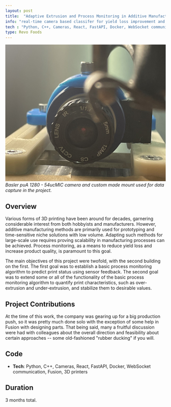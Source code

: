 ```yaml
---
layout: post
title:  "Adaptive Extrusion and Process Monitoring in Additive Manufacturing"
info: "real-time camera based classifer for yield loss improvement and active control"
tech : "Python, C++, Cameras, React, FastAPI, Docker, WebSocket communication, Fusion, 3D printers"
type: Revo Foods
---
```


![Alt Text](../assets/img/adaptive_extrusion_camera.jpg)
*Basler puA 1280 - 54ucMIC camera and custom made mount used for data capture in the project.*
## Overview          
Various forms of 3D printing have been around for decades, garnering considerable interest from both hobbyists and manufacturers. However, additive manufacturing methods are primarily used for prototyping and time-sensitive niche solutions with low volume. Adapting such methods for large-scale use requires proving scalability in manufacturing processes can be achieved. Process monitoring, as a means to reduce yield loss and increase product quality, is paramount to this goal.

The main objectives of this project were twofold, with the second building on the first. The first goal was to establish a basic process monitoring algorithm to predict print status using sensor feedback. The second goal was to extend some or all of the functionality of the basic process monitoring algorithm to quantify print characteristics, such as over-extrusion and under-extrusion, and stabilize them to desirable values.

## Project Contributions
At the time of this work, the company was gearing up for a big production push, so it was pretty much done solo with the exception of some help in Fusion with designing parts.  That being said, many a fruitful discussion were had with colleagues about the overall direction and feasibility about certain approaches -- some old-fashioned "rubber ducking" if you will.  

## Code
 * **Tech**: Python, C++, Cameras, React, FastAPI, Docker, WebSocket communication, Fusion, 3D printers

## Duration
3 months total.